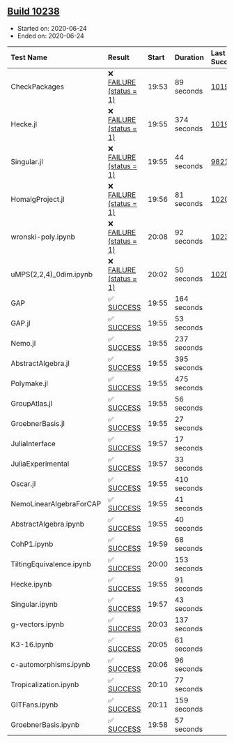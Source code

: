 ## [Build 10238](https://oscarci.mathematik.uni-kl.de/job/oscar/10238/)

* Started on: 2020-06-24
* Ended on: 2020-06-24

| Test Name    | Result | Start | Duration | Last Success | First Failure |
|:-------------|:-------|:------|:---------|:-------------|:--------------|
| CheckPackages | ❌ [FAILURE (status = 1)](https://oscarci.mathematik.uni-kl.de/job/oscar/10238/artifact/logs/build-10238/CheckPackages.log) | 19:53 | 89 seconds | [10197](https://oscarci.mathematik.uni-kl.de/job/oscar/10197/) | [10198](https://oscarci.mathematik.uni-kl.de/job/oscar/10198/) |
| Hecke.jl | ❌ [FAILURE (status = 1)](https://oscarci.mathematik.uni-kl.de/job/oscar/10238/artifact/logs/build-10238/Hecke.jl.log) | 19:55 | 374 seconds | [10197](https://oscarci.mathematik.uni-kl.de/job/oscar/10197/) | [10198](https://oscarci.mathematik.uni-kl.de/job/oscar/10198/) |
| Singular.jl | ❌ [FAILURE (status = 1)](https://oscarci.mathematik.uni-kl.de/job/oscar/10238/artifact/logs/build-10238/Singular.jl.log) | 19:55 | 44 seconds | [9821](https://oscarci.mathematik.uni-kl.de/job/oscar/9821/) | [9822](https://oscarci.mathematik.uni-kl.de/job/oscar/9822/) |
| HomalgProject.jl | ❌ [FAILURE (status = 1)](https://oscarci.mathematik.uni-kl.de/job/oscar/10238/artifact/logs/build-10238/HomalgProject.jl.log) | 19:56 | 81 seconds | [10209](https://oscarci.mathematik.uni-kl.de/job/oscar/10209/) | [10210](https://oscarci.mathematik.uni-kl.de/job/oscar/10210/) |
| wronski-poly.ipynb | ❌ [FAILURE (status = 1)](https://oscarci.mathematik.uni-kl.de/job/oscar/10238/artifact/logs/build-10238/wronski-poly.ipynb.log) | 20:08 | 92 seconds | [10236](https://oscarci.mathematik.uni-kl.de/job/oscar/10236/) | [10237](https://oscarci.mathematik.uni-kl.de/job/oscar/10237/) |
| uMPS(2,2,4)_0dim.ipynb | ❌ [FAILURE (status = 1)](https://oscarci.mathematik.uni-kl.de/job/oscar/10238/artifact/logs/build-10238/uMPS-2-2-4-_0dim.ipynb.log) | 20:02 | 50 seconds | [10209](https://oscarci.mathematik.uni-kl.de/job/oscar/10209/) | [10210](https://oscarci.mathematik.uni-kl.de/job/oscar/10210/) |
| GAP | ✅ [SUCCESS](https://oscarci.mathematik.uni-kl.de/job/oscar/10238/artifact/logs/build-10238/GAP.log) | 19:55 | 164 seconds |  |  |
| GAP.jl | ✅ [SUCCESS](https://oscarci.mathematik.uni-kl.de/job/oscar/10238/artifact/logs/build-10238/GAP.jl.log) | 19:55 | 53 seconds |  |  |
| Nemo.jl | ✅ [SUCCESS](https://oscarci.mathematik.uni-kl.de/job/oscar/10238/artifact/logs/build-10238/Nemo.jl.log) | 19:55 | 237 seconds |  |  |
| AbstractAlgebra.jl | ✅ [SUCCESS](https://oscarci.mathematik.uni-kl.de/job/oscar/10238/artifact/logs/build-10238/AbstractAlgebra.jl.log) | 19:55 | 395 seconds |  |  |
| Polymake.jl | ✅ [SUCCESS](https://oscarci.mathematik.uni-kl.de/job/oscar/10238/artifact/logs/build-10238/Polymake.jl.log) | 19:55 | 475 seconds |  |  |
| GroupAtlas.jl | ✅ [SUCCESS](https://oscarci.mathematik.uni-kl.de/job/oscar/10238/artifact/logs/build-10238/GroupAtlas.jl.log) | 19:55 | 56 seconds |  |  |
| GroebnerBasis.jl | ✅ [SUCCESS](https://oscarci.mathematik.uni-kl.de/job/oscar/10238/artifact/logs/build-10238/GroebnerBasis.jl.log) | 19:55 | 27 seconds |  |  |
| JuliaInterface | ✅ [SUCCESS](https://oscarci.mathematik.uni-kl.de/job/oscar/10238/artifact/logs/build-10238/JuliaInterface.log) | 19:57 | 17 seconds |  |  |
| JuliaExperimental | ✅ [SUCCESS](https://oscarci.mathematik.uni-kl.de/job/oscar/10238/artifact/logs/build-10238/JuliaExperimental.log) | 19:57 | 33 seconds |  |  |
| Oscar.jl | ✅ [SUCCESS](https://oscarci.mathematik.uni-kl.de/job/oscar/10238/artifact/logs/build-10238/Oscar.jl.log) | 19:55 | 410 seconds |  |  |
| NemoLinearAlgebraForCAP | ✅ [SUCCESS](https://oscarci.mathematik.uni-kl.de/job/oscar/10238/artifact/logs/build-10238/NemoLinearAlgebraForCAP.log) | 19:55 | 41 seconds |  |  |
| AbstractAlgebra.ipynb | ✅ [SUCCESS](https://oscarci.mathematik.uni-kl.de/job/oscar/10238/artifact/logs/build-10238/AbstractAlgebra.ipynb.log) | 19:55 | 40 seconds |  |  |
| CohP1.ipynb | ✅ [SUCCESS](https://oscarci.mathematik.uni-kl.de/job/oscar/10238/artifact/logs/build-10238/CohP1.ipynb.log) | 19:59 | 68 seconds |  |  |
| TiltingEquivalence.ipynb | ✅ [SUCCESS](https://oscarci.mathematik.uni-kl.de/job/oscar/10238/artifact/logs/build-10238/TiltingEquivalence.ipynb.log) | 20:00 | 153 seconds |  |  |
| Hecke.ipynb | ✅ [SUCCESS](https://oscarci.mathematik.uni-kl.de/job/oscar/10238/artifact/logs/build-10238/Hecke.ipynb.log) | 19:55 | 91 seconds |  |  |
| Singular.ipynb | ✅ [SUCCESS](https://oscarci.mathematik.uni-kl.de/job/oscar/10238/artifact/logs/build-10238/Singular.ipynb.log) | 19:57 | 43 seconds |  |  |
| g-vectors.ipynb | ✅ [SUCCESS](https://oscarci.mathematik.uni-kl.de/job/oscar/10238/artifact/logs/build-10238/g-vectors.ipynb.log) | 20:03 | 137 seconds |  |  |
| K3-16.ipynb | ✅ [SUCCESS](https://oscarci.mathematik.uni-kl.de/job/oscar/10238/artifact/logs/build-10238/K3-16.ipynb.log) | 20:05 | 61 seconds |  |  |
| c-automorphisms.ipynb | ✅ [SUCCESS](https://oscarci.mathematik.uni-kl.de/job/oscar/10238/artifact/logs/build-10238/c-automorphisms.ipynb.log) | 20:06 | 96 seconds |  |  |
| Tropicalization.ipynb | ✅ [SUCCESS](https://oscarci.mathematik.uni-kl.de/job/oscar/10238/artifact/logs/build-10238/Tropicalization.ipynb.log) | 20:10 | 77 seconds |  |  |
| GITFans.ipynb | ✅ [SUCCESS](https://oscarci.mathematik.uni-kl.de/job/oscar/10238/artifact/logs/build-10238/GITFans.ipynb.log) | 20:11 | 159 seconds |  |  |
| GroebnerBasis.ipynb | ✅ [SUCCESS](https://oscarci.mathematik.uni-kl.de/job/oscar/10238/artifact/logs/build-10238/GroebnerBasis.ipynb.log) | 19:58 | 57 seconds |  |  |
